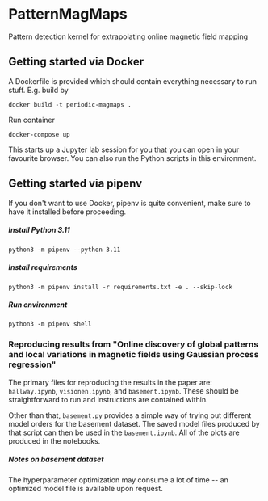 # PatternMagMaps
Pattern detection kernel for extrapolating online magnetic field mapping

## Getting started via Docker
A Dockerfile is provided which should contain everything necessary to run stuff.
E.g. build by
```
docker build -t periodic-magmaps .
```
Run container
```
docker-compose up
```
This starts up a Jupyter lab session for you that you can open in your favourite browser.
You can also run the Python scripts in this environment.

## Getting started via pipenv
If you don't want to use Docker, pipenv is quite convenient, make sure to have it installed before proceeding.
##### Install Python 3.11 
```
python3 -m pipenv --python 3.11
```
##### Install requirements
```
python3 -m pipenv install -r requirements.txt -e . --skip-lock
```
##### Run environment
```
python3 -m pipenv shell
```

### Reproducing results from "Online discovery of global patterns and local variations in magnetic fields using Gaussian process regression"
The primary files for reproducing the results in the paper are: `hallway.ipynb`, `visionen.ipynb`, and `basement.ipynb`. These should be straightforward to run and instructions are contained within.

Other than that, `basement.py` provides a simple way of trying out different model orders for the basement dataset. The saved model files produced by that script can then be used in the `basement.ipynb`.
All of the plots are produced in the notebooks.


##### Notes on basement dataset
The hyperparameter optimization may consume a lot of time -- an optimized model file is available upon request.
